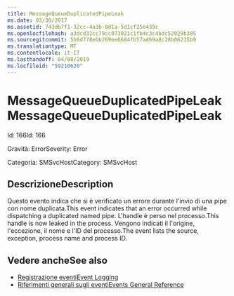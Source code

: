 ```yaml
---
title: MessageQueueDuplicatedPipeLeak
ms.date: 03/30/2017
ms.assetid: 743db7f1-32cc-4a3b-8d1a-5d1cf25e439c
ms.openlocfilehash: a3dcd32cc79cc073021c1fb4c3c4bdc52029b385
ms.sourcegitcommit: 5b6d778ebb269ee6684fb57ad69a8c28b06235b9
ms.translationtype: MT
ms.contentlocale: it-IT
ms.lasthandoff: 04/08/2019
ms.locfileid: "59210620"
---
```

# <a name="messagequeueduplicatedpipeleak"></a><span data-ttu-id="b15d3-102">MessageQueueDuplicatedPipeLeak</span><span class="sxs-lookup"><span data-stu-id="b15d3-102">MessageQueueDuplicatedPipeLeak</span></span>
<span data-ttu-id="b15d3-103">Id: 166</span><span class="sxs-lookup"><span data-stu-id="b15d3-103">Id: 166</span></span>  
  
 <span data-ttu-id="b15d3-104">Gravità: Error</span><span class="sxs-lookup"><span data-stu-id="b15d3-104">Severity: Error</span></span>  
  
 <span data-ttu-id="b15d3-105">Categoria: SMSvcHost</span><span class="sxs-lookup"><span data-stu-id="b15d3-105">Category: SMSvcHost</span></span>  
  
## <a name="description"></a><span data-ttu-id="b15d3-106">Descrizione</span><span class="sxs-lookup"><span data-stu-id="b15d3-106">Description</span></span>  
 <span data-ttu-id="b15d3-107">Questo evento indica che si è verificato un errore durante l'invio di una pipe con nome duplicata.</span><span class="sxs-lookup"><span data-stu-id="b15d3-107">This event indicates that an error occurred while dispatching a duplicated named pipe.</span></span> <span data-ttu-id="b15d3-108">L'handle è perso nel processo.</span><span class="sxs-lookup"><span data-stu-id="b15d3-108">This handle is now leaked in the process.</span></span> <span data-ttu-id="b15d3-109">Vengono indicati il l'origine, l'eccezione, il nome e l'ID del processo.</span><span class="sxs-lookup"><span data-stu-id="b15d3-109">The event lists the source, exception, process name and process ID.</span></span>  
  
## <a name="see-also"></a><span data-ttu-id="b15d3-110">Vedere anche</span><span class="sxs-lookup"><span data-stu-id="b15d3-110">See also</span></span>

- [<span data-ttu-id="b15d3-111">Registrazione eventi</span><span class="sxs-lookup"><span data-stu-id="b15d3-111">Event Logging</span></span>](../../../../../docs/framework/wcf/diagnostics/event-logging/index.md)
- [<span data-ttu-id="b15d3-112">Riferimenti generali sugli eventi</span><span class="sxs-lookup"><span data-stu-id="b15d3-112">Events General Reference</span></span>](../../../../../docs/framework/wcf/diagnostics/event-logging/events-general-reference.md)
